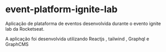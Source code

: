 # event-platform-ignite-lab

Aplicação de plataforma de eventos desenvolvida durante o evento ignite lab da Rocketseat.

A aplicação foi desenvolvida utilizando Reactjs , tailwind , Graphql e GraphCMS
